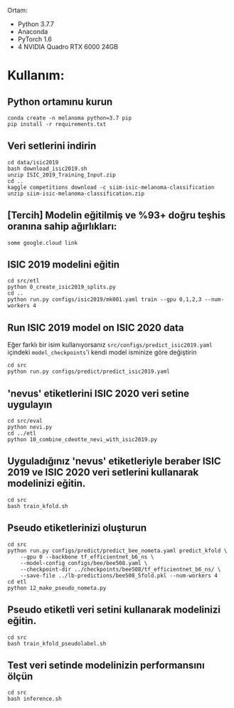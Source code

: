 Ortam:

- Python 3.7.7
- Anaconda 
- PyTorch 1.6
- 4 NVIDIA Quadro RTX 6000 24GB 

# Kullanım:
## Python ortamınu kurun
```
conda create -n melanoma python=3.7 pip
pip install -r requirements.txt
```

## Veri setlerini indirin
```
cd data/isic2019
bash download_isic2019.sh
unzip ISIC_2019_Training_Input.zip
cd ..
kaggle competitions download -c siim-isic-melanoma-classification
unzip siim-isic-melanoma-classification.zip 
```

## [Tercih] Modelin eğitilmiş ve %93+ doğru teşhis oranına sahip ağırlıkları:
```
some google.cloud link
```

## ISIC 2019 modelini eğitin
```
cd src/etl
python 0_create_isic2019_splits.py
cd ..
python run.py configs/isic2019/mk001.yaml train --gpu 0,1,2,3 --num-workers 4
```

## Run ISIC 2019 model on ISIC 2020 data
Eğer farklı bir isim kullanıyorsanız `src/configs/predict_isic2019.yaml` içindeki `model_checkpoints`'i kendi model isminize göre değiştirin
```
cd src
python run.py configs/predict/predict_isic2019.yaml
```

## 'nevus' etiketlerini ISIC 2020 veri setine uygulayın
```
cd src/eval
python nevi.py
cd ../etl
python 10_combine_cdeotte_nevi_with_isic2019.py
```

## Uyguladığınız 'nevus' etiketleriyle beraber ISIC 2019 ve ISIC 2020 veri setlerini kullanarak modelinizi eğitin.
```
cd src
bash train_kfold.sh
```

## Pseudo etiketlerinizi oluşturun
```
cd src
python run.py configs/predict/predict_bee_nometa.yaml predict_kfold \
    --gpu 0 --backbone tf_efficientnet_b6_ns \
    --model-config configs/bee/bee508.yaml \
    --checkpoint-dir ../checkpoints/bee508/tf_efficientnet_b6_ns/ \
    --save-file ../lb-predictions/bee508_5fold.pkl --num-workers 4
cd etl
python 12_make_pseudo_nometa.py
```

## Pseudo etiketli veri setini kullanarak modelinizi eğitin.
```
cd src
bash train_kfold_pseudolabel.sh
```

## Test veri setinde modelinizin performansını ölçün
```
cd src
bash inference.sh
```









